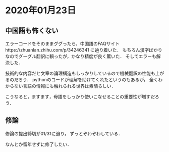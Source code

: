 # 2020年01月23日 

## 中国語も怖くない

エラーコードをそのままググったら，中国語のFAQサイトhttps://zhuanlan.zhihu.com/p/34246341 に辿り着いた．
もちろん漢字ばかりなのでグーグル翻訳に頼ったが，かなり精度が良く驚いた．
そしてエラーも解決した．


技術的な内容だと文章の論理構造もしっかりしているので機械翻訳の性能も上がるのだろう．
pythonのコードが理解を助けてくれたというのもあるが，
全くわからない言語の情報にも触れられる世界は素晴らしい．


こうなると，ますます，母語をしっかり使いこなせることの重要性が増すだろう．



## 修論

修論の提出締切が01/31に迫り，
ずっとぞわぞわしている．


なんとか留年せずに修了したい．